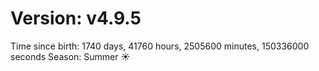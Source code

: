 # Version: v4.9.5
Time since birth: 1740 days, 41760 hours, 2505600 minutes, 150336000 seconds
Season: Summer ☀️
